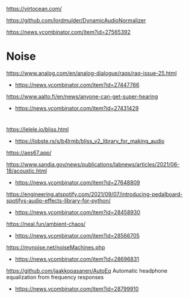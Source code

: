 https://virtocean.com/

https://github.com/lordmulder/DynamicAudioNormalizer

https://news.ycombinator.com/item?id=27565392

# Noise
https://www.analog.com/en/analog-dialogue/raqs/raq-issue-25.html
* https://news.ycombinator.com/item?id=27447766

https://www.aalto.fi/en/news/anyone-can-get-super-hearing
* https://news.ycombinator.com/item?id=27431429

#
https://lelele.io/bliss.html
* https://lobste.rs/s/b4lrmb/bliss_v2_library_for_making_audio

https://aes67.app/

https://www.sandia.gov/news/publications/labnews/articles/2021/06-18/acoustic.html
* https://news.ycombinator.com/item?id=27648809

https://engineering.atspotify.com/2021/09/07/introducing-pedalboard-spotifys-audio-effects-library-for-python/
* https://news.ycombinator.com/item?id=28458930

https://neal.fun/ambient-chaos/
* https://news.ycombinator.com/item?id=28566705

https://mynoise.net/noiseMachines.php
* https://news.ycombinator.com/item?id=28696831

https://github.com/jaakkopasanen/AutoEq Automatic headphone equalization from frequency responses
* https://news.ycombinator.com/item?id=28799910
